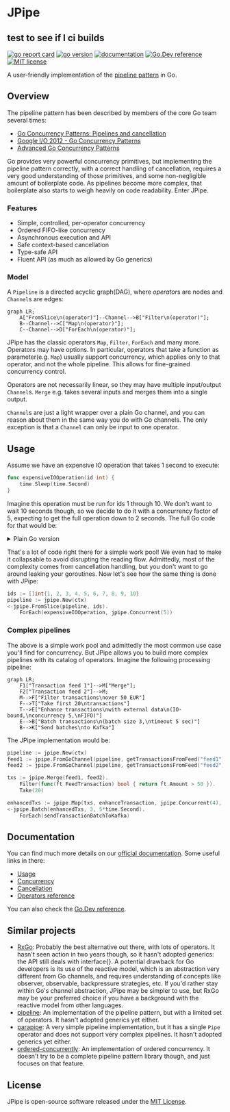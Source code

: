 # JPipe

## test to see if I ci builds

[![go report card](https://goreportcard.com/badge/github.com/go-gorm/gorm "go report card")](https://goreportcard.com/report/github.com/junitechnology/jpipe)
[![go version](https://img.shields.io/badge/go-%3E%3D%201.18-blue)](https://tip.golang.org/doc/go1.18)
[![documentation](https://img.shields.io/badge/-documentation-blue)](https://junitechnology.github.io/jpipe/)
[![Go.Dev reference](https://img.shields.io/badge/go.dev-reference-blue?logo=go&logoColor=white)](https://pkg.go.dev/github.com/junitechnology/jpipe)
[![MIT license](https://img.shields.io/badge/license-MIT-brightgreen.svg)](https://opensource.org/licenses/MIT)

A user-friendly implementation of the [pipeline pattern](https://go.dev/blog/pipelines) in Go.

## Overview

The pipeline pattern has been described by members of the core Go team several times:

- [Go Concurrency Patterns: Pipelines and cancellation](https://go.dev/blog/pipelines)
- [Google I/O 2012 - Go Concurrency Patterns](https://www.youtube.com/watch?v=f6kdp27TYZs)
- [Advanced Go Concurrency Patterns](https://go.dev/blog/io2013-talk-concurrency)

Go provides very powerful concurrency primitives, but implementing the pipeline pattern correctly,
with a correct handling of cancellation, requires a very good understanding of those primitives, and some non-negligible amount of boilerplate code. As pipelines become more complex, that boilerplate also starts to weigh heavily on code readability. Enter JPipe.

### Features

- Simple, controlled, per-operator concurrency
- Ordered FIFO-like concurrency
- Asynchronous execution and API
- Safe context-based cancellation
- Type-safe API
- Fluent API (as much as allowed by Go generics)

### Model

A `Pipeline` is a directed acyclic graph(DAG), where *operator*s are nodes and `Channel`s are edges:

```mermaid
graph LR;
    A["FromSlice\n(operator)"]--Channel-->B["Filter\n(operator)"];
    B--Channel-->C["Map\n(operator)"];
    C--Channel-->D["ForEach\n(operator)"];
```

JPipe has the classic operators `Map`, `Filter`, `ForEach` and many more. Operators may have options. In particular, operators that take a function as parameter(e.g. `Map`) usually support concurrency, which applies only to that operator, and not the whole pipeline. This allows for fine-grained concurrency control.

Operators are not necessarily linear, so they may have multiple input/output `Channel`s. `Merge` e.g. takes several inputs and merges them into a single output.

`Channel`s are just a light wrapper over a plain Go channel, and you can reason about them in the same way you do with Go channels. The only exception is that a `Channel` can only be input to one operator.

## Usage

Assume we have an expensive IO operation that takes 1 second to execute:

```go
func expensiveIOOperation(id int) {
    time.Sleep(time.Second)
}
```

Imagine this operation must be run for ids 1 through 10. We don't want to wait 10 seconds though, so we decide to do it with a concurrency factor of 5, expecting to get the full operation down to 2 seconds. The full Go code for that would be:

<details>
<summary markdown="span">Plain Go version</summary>

```go
ids := []int{1, 2, 3, 4, 5, 6, 7, 8, 9, 10}
channel := make(chan int)
concurrency := 5
var wg sync.WaitGroup
for i := 0; i < concurrency; i++ {
  wg.Add(1)
  go func() {
    defer wg.Done()
    for id := range channel {
      expensiveIOOperation(id)
    }
  }()
}

outer:
for _, id := range ids {
  select {
  // The nested select gives priority to the ctx.Done() signal, so we always exit early if needed
  // Without it, a single select just has no priority, so a new value could be processed even if the context has been canceled
  case <-ctx.Done():
    break outer
  default:
    select {
    case channel <- id:
    case <-ctx.Done(): // always check ctx.Done() to avoid leaking the goroutine
      break outer
    }
  }
}
close(channel)

wg.Wait()
```

</details>

That's a lot of code right there for a simple work pool! We even had to make it collapsable to avoid disrupting the reading flow. Admittedly, most of the complexity comes from cancellation handling, but you don't want to go around leaking your goroutines. Now let's see how the same thing is done with JPipe:

```go
ids := []int{1, 2, 3, 4, 5, 6, 7, 8, 9, 10}
pipeline := jpipe.New(ctx)
<-jpipe.FromSlice(pipeline, ids).
    ForEach(expensiveIOOperation, jpipe.Concurrent(5))
```

### Complex pipelines

The above is a simple work pool and admittedly the most common use case you'll find for concurrency. But JPipe allows you to build more complex pipelines with its catalog of operators. Imagine the following processing pipeline:

```mermaid
graph LR;
    F1["Transaction feed 1"]-->M["Merge"];
    F2["Transaction feed 2"]-->M;
    M-->F["Filter transactions\nover 50 EUR"]
    F-->T["Take first 20\ntransactions"]
    T-->E["Enhance transactions\nwith external data\n(IO-bound,\nconcurrency 5,\nFIFO)"]
    E-->B["Batch transactions\n(batch size 3,\ntimeout 5 sec)"]
    B-->K["Send batches\nto Kafka"]
```

The JPipe implementation would be:

```go
pipeline := jpipe.New(ctx)
feed1 := jpipe.FromGoChannel(pipeline, getTransactionsFromFeed("feed1"))
feed2 := jpipe.FromGoChannel(pipeline, getTransactionsFromFeed("feed2"))

txs := jpipe.Merge(feed1, feed2).
    Filter(func(ft FeedTransaction) bool { return ft.Amount > 50 }).
    Take(20)

enhancedTxs := jpipe.Map(txs, enhanceTransaction, jpipe.Concurrent(4), jpipe.Ordered(10))
<-jpipe.Batch(enhancedTxs, 3, 5*time.Second).
    ForEach(sendTransactionBatchToKafka)
```

## Documentation

You can find much more details on our [official documentation](https://junitechnology.github.io/jpipe/). Some useful links in there:

- [Usage](https://junitechnology.github.io/jpipe/docs/usage.html)
- [Concurrency](https://junitechnology.github.io/jpipe/docs/usage/concurrency.html)
- [Cancellation](https://junitechnology.github.io/jpipe/docs/usage/cancellation.html)
- [Operators reference](https://junitechnology.github.io/jpipe/docs/operators.html)

You can also check the [Go.Dev reference](https://pkg.go.dev/github.com/junitechnology/jpipe).

## Similar projects

- [RxGo](https://github.com/ReactiveX/RxGo): Probably the best alternative out there, with lots of operators. It hasn't seen action in two years though, so it hasn't adopted generics: the API still deals with interface{}. A potential drawback for Go developers is its use of the reactive model, which is an abstraction very different from Go channels, and requires understanding of concepts like observer, observable, backpressure strategies, etc. If you'd rather stay within Go's channel abstraction, JPipe may be simpler to use, but RxGo may be your preferred choice if you have a background with the reactive model from other languages.
- [pipeline](https://github.com/deliveryhero/pipeline): An implementation of the pipeline pattern, but with a limited set of operators. It hasn't adopted generics yet either.
- [parapipe](https://github.com/nazar256/parapipe): A very simple pipeline implementation, but it has a single `Pipe` operator and does not support very complex pipelines. It hasn't adopted generics yet either.
- [ordered-concurrently](https://github.com/tejzpr/ordered-concurrently): An implementation of ordered concurrency. It doesn't try to be a complete pipeline pattern library though, and just focuses on that feature.

## License

JPipe is open-source software released under the [MIT License](LICENSE).
